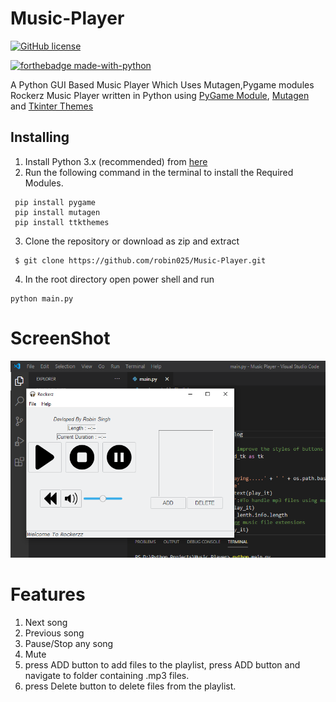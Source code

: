 # Music-Player 


[![GitHub license](https://img.shields.io/github/license/MelleDijkstra/PythonMusicPlayer.svg)](https://github.com/robin025/Music-Player/blob/master/LICENSE)

[![forthebadge made-with-python](http://ForTheBadge.com/images/badges/made-with-python.svg)](https://www.python.org/downloads/release/python-360/)


A Python GUI Based Music Player Which Uses Mutagen,Pygame modules
Rockerz Music Player written in Python using [PyGame Module](https://www.pygame.org/docs/), [Mutagen](https://pypi.org/project/mutagen/) and [Tkinter Themes](https://pypi.org/project/ttkthemes/)


## Installing

1. Install Python 3.x (recommended) from [here](https://www.python.org/)
2. Run the following command in the terminal to install the Required Modules.
```
 pip install pygame
 pip install mutagen
 pip install ttkthemes
```
3. Clone the repository or download as zip and extract
 ```
  $ git clone https://github.com/robin025/Music-Player.git
```
 4. In the root directory open power shell and run
 ```
 python main.py
```


# ScreenShot
  
 ![Rockerz Player](https://github.com/robin025/Music-Player/blob/master/Screenshot.png)

# Features
1. Next song
2. Previous song
3. Pause/Stop any song
4. Mute
5. press ADD button to add files to the playlist, press ADD button and navigate to folder containing .mp3 files.
6. press Delete button to delete files from the playlist.
